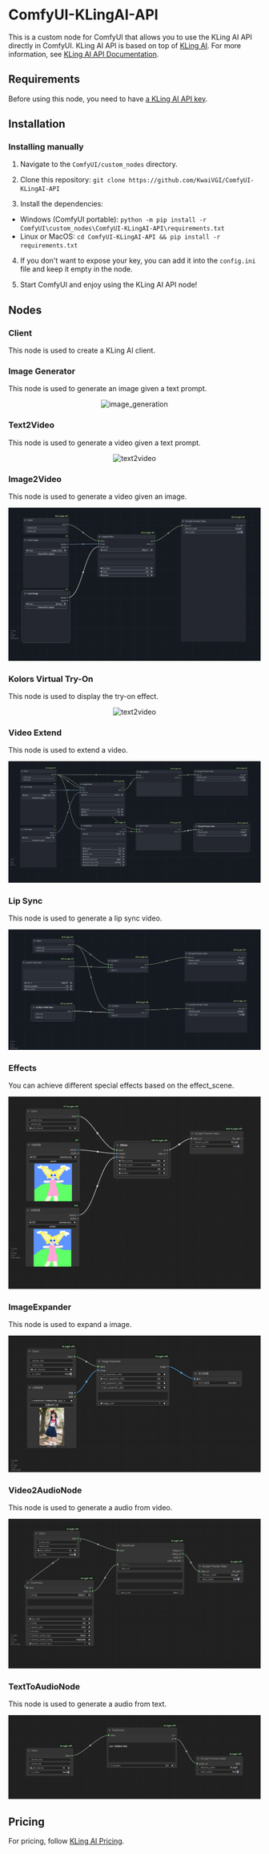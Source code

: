 # ComfyUI-KLingAI-API

This is a custom node for ComfyUI that allows you to use the KLing AI API directly in ComfyUI. KLing AI API is based on top of [KLing AI](https://app.klingai.com/global/dev/document-api/quickStart/productIntroduction/overview). For more information, see [KLing AI API Documentation](https://docs.qingque.cn/d/home/eZQArO-0RpjbQMpf5DPa-w8Rp?identityId=1oEER8VjdS8#section=h.wxrj3t7cbpg3).


## Requirements
Before using this node, you need to have [a KLing AI API key](https://docs.qingque.cn/d/home/eZQA6m4cRjTB1BBiE5eJ4lyvL?identityId=1oEER8VjdS8). 

## Installation

### Installing manually

1. Navigate to the `ComfyUI/custom_nodes` directory.

2. Clone this repository: `git clone https://github.com/KwaiVGI/ComfyUI-KLingAI-API`
  
3. Install the dependencies:
  - Windows (ComfyUI portable): `python -m pip install -r ComfyUI\custom_nodes\ComfyUI-KLingAI-API\requirements.txt`
  - Linux or MacOS: `cd ComfyUI-KLingAI-API && pip install -r requirements.txt`

4. If you don't want to expose your key, you can add it into the `config.ini` file and keep it empty in the node.

5. Start ComfyUI and enjoy using the KLing AI API node!

## Nodes

### Client

This node is used to create a KLing AI client.

### Image Generator

This node is used to generate an image given a text prompt.
<p align="center">
  <img src="./examples/image_generation.png" alt="image_generation">
</p>


### Text2Video

This node is used to generate a video given a text prompt.
<p align="center">
  <img src="./examples/text2video.png" alt="text2video">
</p>

### Image2Video

This node is used to generate a video given an image.
<p align="center">
  <img src="./examples/image2video.png" alt="image2video">
</p>

### Kolors Virtual Try-On

This node is used to display the try-on effect.
<p align="center">
  <img src="./examples/kolors_virtual_try_on.png" alt="text2video">
</p>

### Video Extend
This node is used to extend a video.
<p align="center">
  <img src="./examples/video_extend.png" alt="video_extend">
</p>

### Lip Sync
This node is used to generate a lip sync video.
<p align="center">
  <img src="./examples/lip_sync.png" alt="lip_sync">
</p>

### Effects
You can achieve different special effects based on the effect_scene.
<p align="center">
  <img src="./examples/video_effects.png" alt="lip_sync">
</p>

### ImageExpander

This node is used to expand a image.
<p align="center">
  <img src="./examples/image_expand.png" alt="image_expand">
</p>

###  Video2AudioNode

This node is used to generate a audio from video.
<p align="center">
  <img src="./examples/video2audio.png" alt="video2audio">
</p>

###  TextToAudioNode

This node is used to generate a audio from text.
<p align="center">
  <img src="./examples/text2audio.png" alt="text2audio">
</p>

## Pricing

For pricing, follow [KLing AI Pricing](https://klingai.com/dev-center).